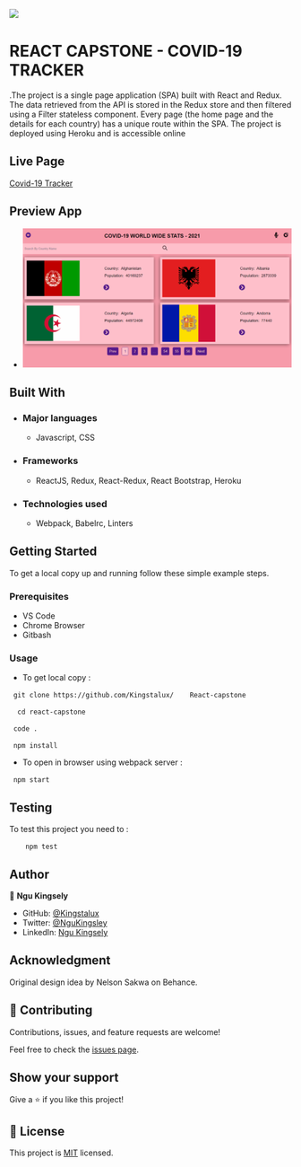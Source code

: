 ![](https://img.shields.io/badge/Microverse-blueviolet)

# REACT CAPSTONE - COVID-19 TRACKER
.The project is a single page application (SPA) built with React and Redux.
The data retrieved from the API is stored in the Redux store and then filtered using a Filter stateless component.
Every page (the home page and the details for each country) has a unique route within the SPA.
The project is deployed using Heroku and is accessible online



## Live Page
[Covid-19 Tracker](https://tracker-covid-19-2021.herokuapp.com/)

## Preview App

- ![React Page](./src/images/react-capstone.gif)

## Built With

- ### Major languages
  - Javascript, CSS
- ### Frameworks
  - ReactJS, Redux, React-Redux, React Bootstrap, Heroku
- ### Technologies used
  - Webpack, Babelrc, Linters


## Getting Started

To get a local copy up and running follow these simple example steps.

### Prerequisites

- VS Code
- Chrome Browser
- Gitbash


### Usage
- To get local copy :
 ``` node
  git clone https://github.com/Kingstalux/    React-capstone
  ```
 ```node
   cd react-capstone
 ```
  ```node
   code .
 ```
  ```node
   npm install
 ```
 - To open in browser using webpack server :
  ```node
   npm start
 ```

 ## Testing

To test this project you need to :
``` node
    npm test
```


## Author

👤 **Ngu Kingsely**

- GitHub: [@Kingstalux](https://github.com/Kingstalux)
- Twitter: [@NguKingsley](https://twitter.com/NguKingsley)
- LinkedIn: [Ngu Kingsely](https://www.linkedin.com/in/ngu-kingsely-junior-cho-974b60136/)
## Acknowledgment

Original design idea by Nelson Sakwa on Behance.

## 🤝 Contributing



Contributions, issues, and feature requests are welcome!

Feel free to check the [issues page](https://github.com/Kingstalux/Maths-magicians/issues).

## Show your support

Give a ⭐️ if you like this project!


## 📝 License

This project is [MIT](./MIT.md) licensed.
